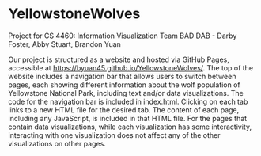 # YellowstoneWolves
Project for CS 4460: Information Visualization
Team BAD DAB - Darby Foster, Abby Stuart, Brandon Yuan

Our project is structured as a website and hosted via GitHub Pages, accessible at https://byuan45.github.io/YellowstoneWolves/. The top of the website includes a navigation bar that allows users to switch between pages, each showing different information about the wolf population of Yellowstone National Park, including text and/or data visualizations. The code for the navigation bar is included in index.html. Clicking on each tab links to a new HTML file for the desired tab. The content of each page, including any JavaScript, is included in that HTML file. For the pages that contain data visualizations, while each visualization has some interactivity, interacting with one visualization does not affect any of the other visualizations on other pages.
